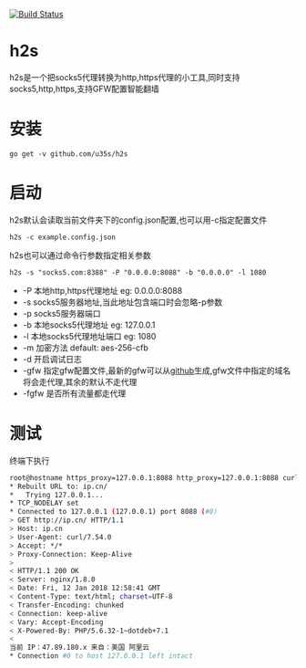 [![Build Status](https://travis-ci.org/u35s/h2s.svg?branch=master)](https://travis-ci.org/u35s/h2s)


# h2s
h2s是一个把socks5代理转换为http,https代理的小工具,同时支持socks5,http,https,支持GFW配置智能翻墙

# 安装
```golang
go get -v github.com/u35s/h2s
```

# 启动
h2s默认会读取当前文件夹下的config.json配置,也可以用-c指定配置文件

```
h2s -c example.config.json
```

h2s也可以通过命令行参数指定相关参数

```
h2s -s "socks5.com:8388" -P "0.0.0.0:8088" -b "0.0.0.0" -l 1080 
```

* -P 本地http,https代理地址 eg: 0.0.0.0:8088
* -s socks5服务器地址,当此地址包含端口时会忽略-p参数
* -p socks5服务器端口
* -b 本地socks5代理地址 eg: 127.0.0.1
* -l 本地socks5代理地址端口 eg: 1080
* -m 加密方法 default: aes-256-cfb
* -d 开启调试日志
* -gfw 指定gfw配置文件,最新的gfw可以从[github](https://github.com/cokebar/gfwlist2dnsmasq)生成,gfw文件中指定的域名将会走代理,其余的默认不走代理
* -fgfw 是否所有流量都走代理

# 测试
终端下执行

```bash
root@hostname https_proxy=127.0.0.1:8088 http_proxy=127.0.0.1:8088 curl -v ip.cn
* Rebuilt URL to: ip.cn/
*   Trying 127.0.0.1...
* TCP_NODELAY set
* Connected to 127.0.0.1 (127.0.0.1) port 8088 (#0)
> GET http://ip.cn/ HTTP/1.1
> Host: ip.cn
> User-Agent: curl/7.54.0
> Accept: */*
> Proxy-Connection: Keep-Alive
>
< HTTP/1.1 200 OK
< Server: nginx/1.8.0
< Date: Fri, 12 Jan 2018 12:58:41 GMT
< Content-Type: text/html; charset=UTF-8
< Transfer-Encoding: chunked
< Connection: keep-alive
< Vary: Accept-Encoding
< X-Powered-By: PHP/5.6.32-1~dotdeb+7.1
<
当前 IP：47.89.180.x 来自：美国 阿里云
* Connection #0 to host 127.0.0.1 left intact
``` 
